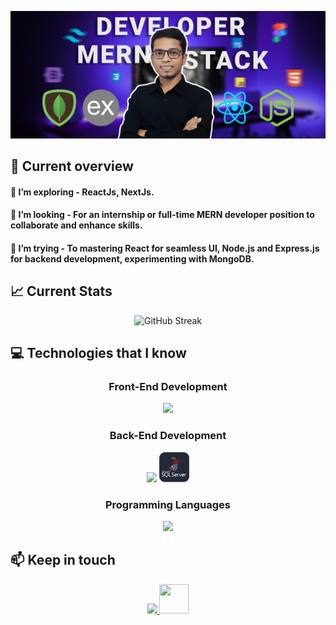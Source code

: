 
![](https://raw.githubusercontent.com/eftekher-alam/eftekher-alam/main/images/Cover%20Image.png)

## :eyes: Current overview

#### 🌱 I’m exploring - ReactJs, NextJs. 
#### 👯 I’m looking - For an internship or full-time MERN developer position to collaborate and enhance skills. 
#### 🤔 I’m trying - To mastering React for seamless UI, Node.js and Express.js for backend development, experimenting with MongoDB. 

## :chart_with_upwards_trend: Current Stats

<p align="center">
<img src="https://github-readme-streak-stats.herokuapp.com?user=eftekher-alam&theme=transparent" alt="GitHub Streak" />
</p>

## :computer: Technologies that I know
<h3 align="center">Front-End Development</h3>
<p align="center">
    <img src="https://skillicons.dev/icons?i=html,css,react,nextjs,tailwind,bootstrap,materialui" />
</p>
<h3 align="center">Back-End Development</h3>
<p align="center">
    <img src="https://skillicons.dev/icons?i=nodejs,express,mongodb,mysql" />
    <img src="https://raw.githubusercontent.com/eftekher-alam/eftekher-alam/b68d7e0661d54bf62fbc961d8125dda1ac160e81/images/microsoft-sql-server-logo.svg" alt="mssql" width="48" height="48"/>
</p>
<h3 align="center">Programming Languages</h3>
<p align="center">
    <img src="https://skillicons.dev/icons?i=js,ts,c,cs,java" />
</p>

## :mailbox: Keep in touch
<p align="center"> 
    <a href="https://www.linkedin.com/in/eftekher/" target="blank" >
        <img src="https://skillicons.dev/icons?i=linkedin" />
    </a>        
    <a href="https://fb.com/eftekher2018" target="blank" >
    <img src="https://raw.githubusercontent.com/rahuldkjain/github-profile-readme-generator/master/src/images/icons/Social/facebook.svg" height="47" width="47" />
    </a>
</p>



